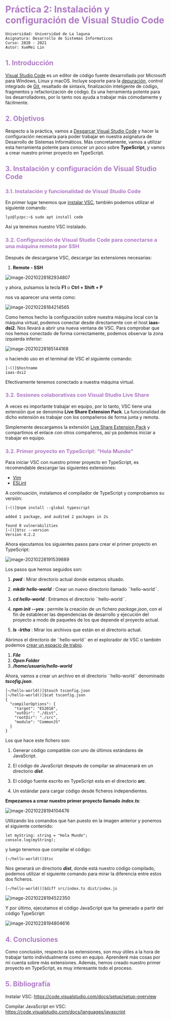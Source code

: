 # <font color=#AF7AC5 >Práctica 2: Instalación y configuración de Visual Studio Code</font>

```
Universidad: Universidad de La laguna
Asignatura: Desarrollo de Sistemas Informaticos
Curso: 2020 - 2021
Autor: XueMei Lin
```

## <font color=#AF7AC5 >1. Introducción</font>
[Visual Studio Code](https://es.wikipedia.org/wiki/Visual_Studio_Code) es un editor de código fuente desarrollado por Microsoft para Windows, Linux y macOS. Incluye soporte para la [depuración](https://es.wikipedia.org/wiki/Depuración_de_programas), control integrado de [Git](https://es.wikipedia.org/wiki/Git), resaltado de sintaxis, finalización inteligente de código, fragmentos y refactorización de código. Es una herramienta potente para los desarrolladores, por lo tanto nos ayuda a trabajar más cómodamente y fácilmente.

## <font color=#AF7AC5 >2. Objetivos</font>

Respecto a la práctica, vamos a [Desgarcar Visual Studio Code](https://code.visualstudio.com/) y hacer la configuración necesaria para poder trabajar en nuestra asignatura de Desarrollo de Sistemas Informáticos. Más concretamente, vamos a utilizar esta herramienta potente para conocer un poco sobre **TypeScript**, y vamos a crear nuestro primer proyecto en TypeScript.

## <font color=#AF7AC5 >3. Instalación y configuración de Visual Studio Code</font>

### <font color=#AF7AC5 >3.1. Instalación y funcionalidad de Visual Studio Code</font>

En primer lugar tenemos que [instalar VSC](https://code.visualstudio.com/), también podemos utilizar el siguiente comando:

```
lyz@lyzpc:~$ sudo apt install code
```

Así ya tenemos nuestro VSC instalado.

### <font color=#AF7AC5 >3.2. Configuración de Visual Studio Code para conectarse a una máquina remota por SSH</font>

Después de descargarse VSC, descargar las extensiones necesarias:

1. **Remote - SSH**

![image-20210228182934807](imagenes/image-20210228182934807.png) 

y ahora, pulsamos la tecla **F1** o  **Ctrl + Shift + P**

nos va aparecer una venta como:

![image-20210228184214565](imagenes/image-20210228184214565.png)

Como hemos hecho la configuración sobre nuestra máquina local con la máquina virtual, podemos conectar desde directamente con el host **iaas-dsi2**.  Nos llevará a abrir una nueva ventana de VSC. Para comprobar que nos hemos conectado de forma correctamente, podemos observar la zona izquierda inferior:

![image-20210228185144168](imagenes/image-20210228185144168.png)

o haciendo uso en el terminal de VSC el siguiente comando:

```
[~()]$hostname
iaas-dsi2
```

Efectivamente tenemos conectado a nuestra máquina virtual.

### <font color=#AF7AC5 >3.2. Sesiones colaborativas con Visual Studio Live Share</font>

A veces es importante trabajar en equipo, por lo tanto, VSC tiene una extensión que se denomina **Live Share Extension Pack**. La funcionalidad de dicho extensión es trabajar con los compañeros de forma junta y remota. 

Simplemente descargamos la extensión [Live Share Extension Pack](https://marketplace.visualstudio.com/items?itemName=MS-vsliveshare.vsliveshare-pack) y compartimos el enlace con otros compañeros, así ya podemos iniciar a trabajar en equipo.

### <font color=#AF7AC5 >3.2. Primer proyecto en TypeScript: “Hola Mundo”</font>
Para iniciar VSC con nuestro primer proyecto en TypeScript, es recomendable descargar las siguientes extensiones:

* [Vim](https://es.wikipedia.org/wiki/Vim)
* [ESLint](https://lenguajejs.com/javascript/caracteristicas/eslint/) 

A continuación, instalamos el compilador de TypeScript y comprobamos su versión:
```
[~()]$npm install --global typescript

added 1 package, and audited 2 packages in 2s

found 0 vulnerabilities
[~()]$tsc --version
Version 4.2.2
```

Ahora ejecutamos los siguientes pasos para crear el primer proyecto en TypeScript:

![image-20210228191539889](imagenes/image-20210228191539889.png)

Los pasos que hemos seguidos son:

1. ***pwd*** : Mirar directorio actual donde estamos situado.

2. ***mkdir hello-world*** : Crear un nuevo directorio llamado ¨hello-world¨.

3. ***cd hello-world*** : Entramos el directorio ¨hello-world¨.

4. ***npm init --yes*** : permite la creación de un fichero *package.json*, con el fin de establecer las dependencias de desarrollo y ejecución del proyecto a modo de paquetes de los que depende el proyecto actual.

5. ***ls -lrtha*** : Mirar los archivos que están en el directorio actual.

Abrimos el directorio de ¨hello-world¨ en el explorador de VSC o también podemos [crear un espacio de trabjo](https://stackoverflow.com/questions/53308870/how-to-create-a-workspace).
1. ***File***
2. ***Open Folder***
3. ***/home/usuario/hello-world***

Ahora, vamos a crear un archivo en el directorio ¨hello-world¨ denominado ***tscofig.json***.
```
[~/hello-world()]$touch tsconfig.json
[~/hello-world()]$cat tsconfig.json
{
  "compilerOptions": {
    "target": "ES2018",
    "outDir": "./dist",
    "rootDir": "./src",
    "module": "CommonJS"
  }
}
```
Los que hace este fichero son: 

1. Generar código compatible con uno de últimos estándares de JavaScript.

2. El código de JavaScript después de compilar se almacenará en un directorio ***dist***.

3. El código fuente escrito en TypeScript esta en el directorio ***src***.

4. Un estándar para cargar código desde ficheros independientes.

**Empezamos a crear nuestro primer proyecto llamado** ***index.ts***:

![image-20210228194104476](imagenes/image-20210228194104476.png)

Utilizando los comandos que han puesto en la imagen anterior y ponemos el siguiente contenido:
```
let myString: string = "Hola Mundo";
console.log(myString);
```

y luego tenemos que compilar el código:
```
[~/hello-world()]$tsc
```

Nos generará un directorio ***dist***, donde está nuestro código compilado, podemos utilizar el siguiente comando para mirar la diferencia entre estos dos ficheros.
```
[~/hello-world()]$diff src/index.ts dist/index.js
```
![image-20210228194522350](imagenes/image-20210228194522350.png)

Y por último, ejecutamos el código JavaScript que ha generado a partir del código TypeScript:

![image-20210228194804616](imagenes/image-20210228194804616.png)



## <font color=#AF7AC5 >4. Conclusiones</font>

Como conclusión, respecto a las extensiones, son muy útiles a la hora de trabajar tanto individualmente como en equipo. Aprenderé más cosas por mi cuenta sobre más extensiones. Además, hemos creado nuestro primer proyecto en TypeScript, es muy interesante todo el proceso. 



## <font color=#AF7AC5 >5. Bibliografía</font>

Instalar VSC: https://code.visualstudio.com/docs/setup/setup-overview

Compilar JavaScript en VSC: https://code.visualstudio.com/docs/languages/javascript
